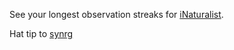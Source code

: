 See your longest observation streaks for [iNaturalist](https://www.inaturalist.org/home).

Hat tip to [synrg](https://gist.github.com/synrg/036fbee2c9db30dc632fcfd71b0f5468)
